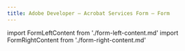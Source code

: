```yaml
---
title: Adobe Developer — Acrobat Services Form — Form
---
```


import FormLeftContent from './form-left-content.md'
import FormRightContent from './form-right-content.md'

<FormWrapperComponent slots="content" repeat="2" theme="lightest" className="Contact-Form"/>

<FormLeftContent/>

<FormRightContent/>
